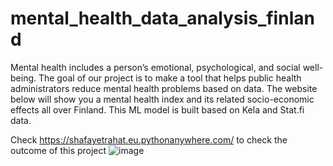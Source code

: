 # mental_health_data_analysis_finland
Mental health includes a person’s emotional, psychological, and social well-being. The goal of our project is to make a tool that helps public health administrators reduce mental health problems based on data. The website below will show you a mental health index and its related socio-economic effects all over Finland. This ML model is built based on Kela and Stat.fi data.

Check https://shafayetrahat.eu.pythonanywhere.com/   to check the outcome of this project
![image](https://github.com/user-attachments/assets/caa11adb-b079-4002-91e2-d2f04736a37d)


